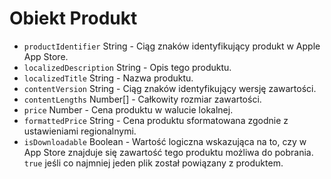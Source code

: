 # Obiekt Produkt

* `productIdentifier` String - Ciąg znaków identyfikujący produkt w Apple App Store.
* `localizedDescription` String - Opis tego produktu.
* `localizedTitle` String - Nazwa produktu.
* `contentVersion` String - Ciąg znaków identyfikujący wersję zawartości.
* `contentLengths` Number[] - Całkowity rozmiar zawartości.
* `price` Number - Cena produktu w walucie lokalnej.
* `formattedPrice` String - Cena produktu sformatowana zgodnie z ustawieniami regionalnymi.
* `isDownloadable` Boolean - Wartość logiczna wskazująca na to, czy w App Store znajduje się zawartość tego produktu możliwa do pobrania. `true` jeśli co najmniej jeden plik został powiązany z produktem.
